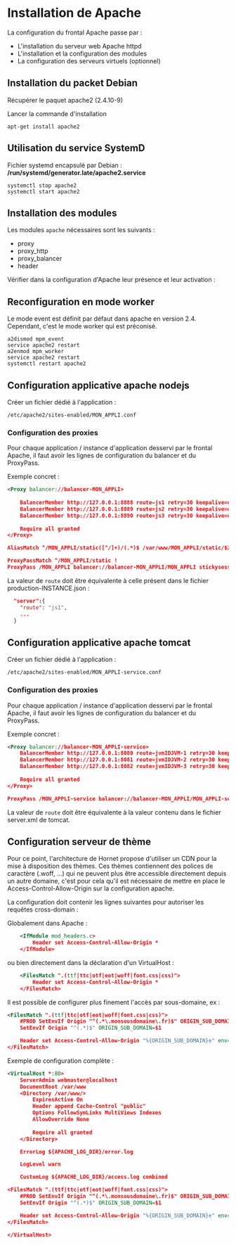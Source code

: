 # Installation de Apache 

La configuration du frontal Apache passe par : 

- L'installation du serveur web Apache httpd
- L'installation et la configuration des modules
- La configuration des serveurs virtuels (optionnel)  

## Installation du packet Debian

Récupérer le paquet apache2 (2.4.10-9)

Lancer la commande d'installation

```shell
apt-get install apache2
```

## Utilisation du service SystemD

Fichier systemd encapsulé par Debian : **/run/systemd/generator.late/apache2.service**

```shell
systemctl stop apache2
systemctl start apache2
```

## Installation des modules

Les modules `apache` nécessaires sont les suivants :

- proxy
- proxy_http
- proxy_balancer
- header

Vérifier dans la configuration d'Apache leur présence et leur activation : 

## Reconfiguration en mode worker

Le mode event est définit par défaut dans apache en version 2.4. 
Cependant, c'est le mode worker qui est préconisé. 

```
a2dismod mpm_event
service apache2 restart
a2enmod mpm_worker
service apache2 restart
systemctl restart apache2
```
  

## Configuration applicative apache nodejs

Créer un fichier dédié à l'application : 

```shell
/etc/apache2/sites-enabled/MON_APPLI.conf
```

### Configuration des proxies

Pour chaque application / instance d'application desservi par le frontal Apache, il faut avoir les lignes de configuration du balancer et du ProxyPass.

Exemple concret : 

```xml
<Proxy balancer://balancer-MON_APPLI>
	
	BalancerMember http://127.0.0.1:8888 route=js1 retry=30 keepalive=on  ttl=10 loadfactor=3 flushpackets=auto timeout=300	
	BalancerMember http://127.0.0.1:8889 route=js2 retry=30 keepalive=on  ttl=10 loadfactor=3 flushpackets=auto timeout=300	
	BalancerMember http://127.0.0.1:8890 route=js3 retry=30 keepalive=on  ttl=10 loadfactor=3 flushpackets=auto timeout=300
	
	Require all granted
</Proxy>

AliasMatch ^/MON_APPLI/static([^/]+)/(.*)$ /var/www/MON_APPLI/static/$2

ProxyPassMatch ^/MON_APPLI/static !
ProxyPass /MON_APPLI balancer://balancer-MON_APPLI/MON_APPLI stickysession=NODESESSIONID nofailover=on
```

La valeur de `route` doit être équivalente à celle présent dans le fichier production-INSTANCE.json : 

```json
  "server":{
    "route": "js1",
    ...
  }
```

## Configuration applicative apache tomcat

Créer un fichier dédié à l'application : 

```shell
/etc/apache2/sites-enabled/MON_APPLI-service.conf
```

### Configuration des proxies

Pour chaque application / instance d'application desservi par le frontal Apache, il faut avoir les lignes de configuration du balancer et du ProxyPass.

Exemple concret : 

```xml
<Proxy balancer://balancer-MON_APPLI-service>
	BalancerMember http://127.0.0.1:8080 route=jvmIDJVM-1 retry=30 keepalive=on ttl=10 loadfactor=3 flushpackets=auto timeout=300
	BalancerMember http://127.0.0.1:8081 route=jvmIDJVM-2 retry=30 keepalive=on ttl=10 loadfactor=3 flushpackets=auto timeout=300
	BalancerMember http://127.0.0.1:8082 route=jvmIDJVM-3 retry=30 keepalive=on ttl=10 loadfactor=3 flushpackets=auto timeout=300
	
	Require all granted	
</Proxy>

ProxyPass /MON_APPLI-service balancer://balancer-MON_APPLI/MON_APPLI-service nofailover=on
```

La valeur de `route` doit être équivalente à la valeur contenu dans le fichier server.xml de tomcat.


## Configuration serveur de thème


Pour ce point, l'architecture de Hornet propose d'utiliser un CDN pour la mise à disposition des thèmes. Ces thèmes contiennent des polices de caractère (.woff, ...) qui ne peuvent plus être accessible directement depuis un autre domaine, c'est pour cela qu'il est nécessaire de mettre en place le Access-Control-Allow-Origin sur la configuration apache.

La configuration doit contenir les lignes suivantes pour autoriser les requêtes cross-domain :

Globalement dans Apache :

```xml
	<IfModule mod_headers.c>
		Header set Access-Control-Allow-Origin *
	</IfModule>
```
ou bien directement dans la déclaration d'un VirtualHost :

```xml
	<FilesMatch ".(ttf|ttc|otf|eot|woff|font.css|css)">	
		Header set Access-Control-Allow-Origin *
	</FilesMatch>
```

Il est possible de configurer plus finement l'accès par sous-domaine, ex : 

```xml
<FilesMatch ".(ttf|ttc|otf|eot|woff|font.css|css)">	
	#PROD SetEnvIf Origin "^(.*\.monsousdomaine\.fr)$" ORIGIN_SUB_DOMAIN=$1
	SetEnvIf Origin "^(.*)$" ORIGIN_SUB_DOMAIN=$1

	Header set Access-Control-Allow-Origin "%{ORIGIN_SUB_DOMAIN}e" env=ORIGIN_SUB_DOMAIN
</FilesMatch>
```

Exemple de configuration complète : 

```xml
<VirtualHost *:80>
	ServerAdmin webmaster@localhost
	DocumentRoot /var/www
	<Directory /var/www/>
 		ExpiresActive On		
		Header append Cache-Control "public"
		Options FollowSymLinks MultiViews Indexes
		AllowOverride None
		
		Require all granted
	</Directory>

	ErrorLog ${APACHE_LOG_DIR}/error.log

	LogLevel warn

	CustomLog ${APACHE_LOG_DIR}/access.log combined

<FilesMatch ".(ttf|ttc|otf|eot|woff|font.css|css)">	
	#PROD SetEnvIf Origin "^(.*\.monsousdomaine\.fr)$" ORIGIN_SUB_DOMAIN=$1
	SetEnvIf Origin "^(.*)$" ORIGIN_SUB_DOMAIN=$1

	Header set Access-Control-Allow-Origin "%{ORIGIN_SUB_DOMAIN}e" env=ORIGIN_SUB_DOMAIN
</FilesMatch>

</VirtualHost>
```
